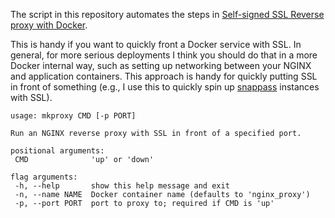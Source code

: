The script in this repository automates the steps in [Self-signed SSL Reverse proxy with Docker](https://medium.com/@oliver.zampieri/self-signed-ssl-reverse-proxy-with-docker-dbfc78c05b41).

This is handy if you want to quickly front a Docker service with SSL. In general, for more serious deployments I think you should do that in a more Docker internal way, such as setting up networking between your NGINX and application containers. This approach is handy for quickly putting SSL in front of something (e.g., I use this to quickly spin up [snappass](https://github.com/pinterest/snappass) instances with SSL).

```
usage: mkproxy CMD [-p PORT]

Run an NGINX reverse proxy with SSL in front of a specified port.

positional arguments:
 CMD              'up' or 'down'

flag arguments:
 -h, --help       show this help message and exit
 -n, --name NAME  Docker container name (defaults to 'nginx_proxy')
 -p, --port PORT  port to proxy to; required if CMD is 'up'
```